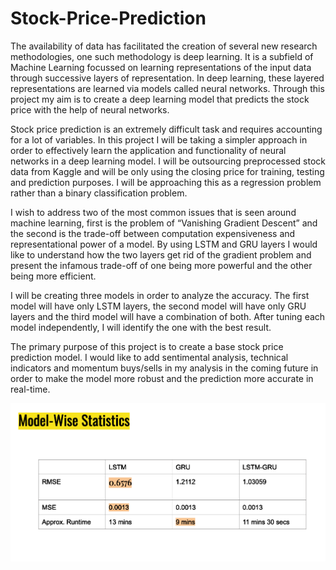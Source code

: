 # Stock-Price-Prediction

The availability of data has facilitated the creation of several new research methodologies, one such methodology is deep learning. 
It is a subfield of Machine Learning focussed on learning representations of the input data through successive layers of representation. 
In deep learning, these layered representations are learned via models called neural networks. Through this project my aim is to create 
a deep learning model that predicts the stock price with the help of neural networks. 
	
Stock price prediction is an extremely difficult task and requires accounting for a lot of variables. In this project I will be taking a 
simpler approach in order to effectively learn the application and functionality of neural networks in a deep learning model. 
I will be outsourcing preprocessed stock data from Kaggle and will be only using the closing price for training, 
testing and prediction purposes. I will be approaching this as a regression problem rather than a binary classification problem. 
	
I wish to address two of the most common issues that is seen around machine learning, first is the problem of “Vanishing Gradient Descent”
and the second is the trade-off between computation expensiveness and representational power of a model. By using LSTM and GRU layers 
I would like to understand how the two layers get rid of the gradient problem and present the infamous trade-off of one being more 
powerful and the other being more efficient. 
	
I will be creating three models in order to analyze the accuracy. The first model will have only LSTM layers, the second model will have 
only GRU layers and the third model will have a combination of both. After tuning each model independently, I will identify the one with
the best result. 
	
The primary purpose of this project is to create a base stock price prediction model. I would like to add sentimental analysis, 
technical indicators and momentum buys/sells in my analysis in the coming future in order to make the model more robust and the 
prediction more accurate in real-time. 

![](ModelStats.png)
